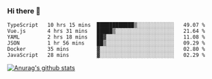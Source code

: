 ### Hi there 👋



<!--
**webB1an/webB1an** is a ✨ _special_ ✨ repository because its `README.md` (this file) appears on your GitHub profile.

Here are some ideas to get you started:

- 🔭 I’m currently working on ...
- 🌱 I’m currently learning ...
- 👯 I’m looking to collaborate on ...
- 🤔 I’m looking for help with ...
- 💬 Ask me about ...
- 📫 How to reach me: ...
- 😄 Pronouns: ...
- ⚡ Fun fact: ...
-->

<!--START_SECTION:waka-->

```text
TypeScript   10 hrs 15 mins  ████████████▒░░░░░░░░░░░░   49.07 %
Vue.js       4 hrs 31 mins   █████▒░░░░░░░░░░░░░░░░░░░   21.64 %
YAML         2 hrs 18 mins   ██▓░░░░░░░░░░░░░░░░░░░░░░   11.08 %
JSON         1 hr 56 mins    ██▒░░░░░░░░░░░░░░░░░░░░░░   09.29 %
Docker       35 mins         ▓░░░░░░░░░░░░░░░░░░░░░░░░   02.80 %
JavaScript   28 mins         ▓░░░░░░░░░░░░░░░░░░░░░░░░   02.29 %
```

<!--END_SECTION:waka-->


[![Anurag's github stats](https://github-readme-stats.vercel.app/api?username=webB1an&show_icons=true&theme=radical)](https://github.com/anuraghazra/github-readme-stats)

